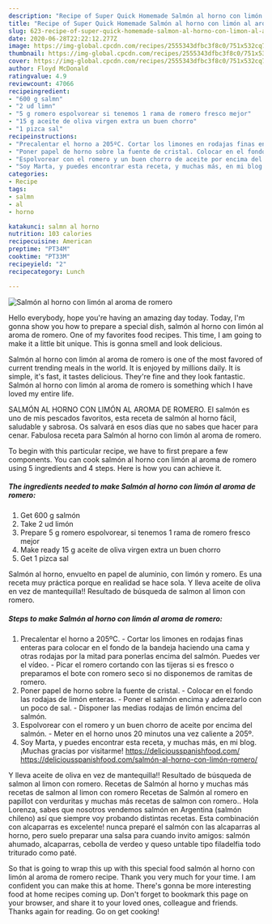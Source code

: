 ```yaml
---
description: "Recipe of Super Quick Homemade Salmón al horno con limón al aroma de romero"
title: "Recipe of Super Quick Homemade Salmón al horno con limón al aroma de romero"
slug: 623-recipe-of-super-quick-homemade-salmon-al-horno-con-limon-al-aroma-de-romero
date: 2020-06-28T22:22:12.277Z
image: https://img-global.cpcdn.com/recipes/2555343dfbc3f8c0/751x532cq70/salmon-al-horno-con-limon-al-aroma-de-romero-foto-principal.jpg
thumbnail: https://img-global.cpcdn.com/recipes/2555343dfbc3f8c0/751x532cq70/salmon-al-horno-con-limon-al-aroma-de-romero-foto-principal.jpg
cover: https://img-global.cpcdn.com/recipes/2555343dfbc3f8c0/751x532cq70/salmon-al-horno-con-limon-al-aroma-de-romero-foto-principal.jpg
author: Floyd McDonald
ratingvalue: 4.9
reviewcount: 47066
recipeingredient:
- "600 g salmn"
- "2 ud limn"
- "5 g romero espolvorear si tenemos 1 rama de romero fresco mejor"
- "15 g aceite de oliva virgen extra un buen chorro"
- "1 pizca sal"
recipeinstructions:
- "Precalentar el horno a 205ºC. Cortar los limones en rodajas finas enteras para colocar en el fondo de la bandeja haciendo una cama y otras rodajas por la mitad para ponerlas encima del salmón. Puedes ver el vídeo. Picar el romero cortando con las tijeras si es fresco o preparamos el bote con romero seco si no disponemos de ramitas de romero."
- "Poner papel de horno sobre la fuente de cristal. Colocar en el fondo las rodajas de limón enteras. Poner el salmón encima y aderezarlo con un poco de sal. Disponer las medias rodajas de limón encima del salmón."
- "Espolvorear con el romero y un buen chorro de aceite por encima del salmón. Meter en el horno unos 20 minutos una vez caliente a 205º."
- "Soy Marta, y puedes encontrar esta receta, y muchas más, en mi blog. ¡Muchas gracias por visitarme! https://deliciousspanishfood.com/ https://deliciousspanishfood.com/salmón-al-horno-con-limón-romero/"
categories:
- Recipe
tags:
- salmn
- al
- horno

katakunci: salmn al horno 
nutrition: 103 calories
recipecuisine: American
preptime: "PT34M"
cooktime: "PT33M"
recipeyield: "2"
recipecategory: Lunch

---
```



![Salmón al horno con limón al aroma de romero](https://img-global.cpcdn.com/recipes/2555343dfbc3f8c0/751x532cq70/salmon-al-horno-con-limon-al-aroma-de-romero-foto-principal.jpg)

Hello everybody, hope you're having an amazing day today. Today, I'm gonna show you how to prepare a special dish, salmón al horno con limón al aroma de romero. One of my favorites food recipes. This time, I am going to make it a little bit unique. This is gonna smell and look delicious.

Salmón al horno con limón al aroma de romero is one of the most favored of current trending meals in the world. It is enjoyed by millions daily. It is simple, it's fast, it tastes delicious. They're fine and they look fantastic. Salmón al horno con limón al aroma de romero is something which I have loved my entire life.

SALMÓN AL HORNO CON LIMÓN AL AROMA DE ROMERO. El salmón es uno de mis pescados favoritos, esta receta de salmón al horno fácil, saludable y sabrosa. Os salvará en esos días que no sabes que hacer para cenar. Fabulosa receta para Salmón al horno con limón al aroma de romero.


To begin with this particular recipe, we have to first prepare a few components. You can cook salmón al horno con limón al aroma de romero using 5 ingredients and 4 steps. Here is how you can achieve it.

<!--inarticleads1-->

##### The ingredients needed to make Salmón al horno con limón al aroma de romero:

1. Get 600 g salmón
1. Take 2 ud limón
1. Prepare 5 g romero espolvorear, si tenemos 1 rama de romero fresco mejor
1. Make ready 15 g aceite de oliva virgen extra un buen chorro
1. Get 1 pizca sal


Salmón al horno, envuelto en papel de aluminio, con limón y romero. Es una receta muy práctica porque en realidad se hace sola. Y lleva aceite de oliva en vez de mantequilla!! Resultado de búsqueda de salmon al limon con romero. 

<!--inarticleads2-->

##### Steps to make Salmón al horno con limón al aroma de romero:

1. Precalentar el horno a 205ºC. - Cortar los limones en rodajas finas enteras para colocar en el fondo de la bandeja haciendo una cama y otras rodajas por la mitad para ponerlas encima del salmón. Puedes ver el vídeo. - Picar el romero cortando con las tijeras si es fresco o preparamos el bote con romero seco si no disponemos de ramitas de romero.
1. Poner papel de horno sobre la fuente de cristal. - Colocar en el fondo las rodajas de limón enteras. - Poner el salmón encima y aderezarlo con un poco de sal. - Disponer las medias rodajas de limón encima del salmón.
1. Espolvorear con el romero y un buen chorro de aceite por encima del salmón. - Meter en el horno unos 20 minutos una vez caliente a 205º.
1. Soy Marta, y puedes encontrar esta receta, y muchas más, en mi blog. ¡Muchas gracias por visitarme! https://deliciousspanishfood.com/ https://deliciousspanishfood.com/salmón-al-horno-con-limón-romero/


Y lleva aceite de oliva en vez de mantequilla!! Resultado de búsqueda de salmon al limon con romero. Recetas de Salmón al horno y muchas más recetas de salmon al limon con romero Recetas de Salmón al romero en papillot con verduritas y muchas más recetas de salmon con romero.. Hola Lorenza, sabes que nosotros vendemos salmón en Argentina (salmón chileno) así que siempre voy probando distintas recetas. Esta combinación con alcaparras es excelente! nunca preparé el salmón con las alcaparras al horno, pero suelo preparar una salsa para cuando invito amigos: salmón ahumado, alcaparras, cebolla de verdeo y queso untable tipo filadelfia todo triturado como paté. 

So that is going to wrap this up with this special food salmón al horno con limón al aroma de romero recipe. Thank you very much for your time. I am confident you can make this at home. There's gonna be more interesting food at home recipes coming up. Don't forget to bookmark this page on your browser, and share it to your loved ones, colleague and friends. Thanks again for reading. Go on get cooking!
